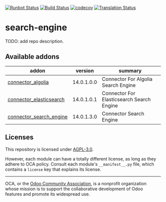 [![Runbot Status](https://runbot.odoo-community.org/runbot/badge/flat/276/14.0.svg)](https://runbot.odoo-community.org/runbot/repo/github-com-oca-search-engine-276)
[![Build Status](https://travis-ci.com/OCA/search-engine.svg?branch=14.0)](https://travis-ci.com/OCA/search-engine)
[![codecov](https://codecov.io/gh/OCA/search-engine/branch/14.0/graph/badge.svg)](https://codecov.io/gh/OCA/search-engine)
[![Translation Status](https://translation.odoo-community.org/widgets/search-engine-14-0/-/svg-badge.svg)](https://translation.odoo-community.org/engage/search-engine-14-0/?utm_source=widget)

<!-- /!\ do not modify above this line -->

# search-engine

TODO: add repo description.

<!-- /!\ do not modify below this line -->

<!-- prettier-ignore-start -->

[//]: # (addons)

Available addons
----------------
addon | version | summary
--- | --- | ---
[connector_algolia](connector_algolia/) | 14.0.1.0.0 | Connector For Algolia Search Engine
[connector_elasticsearch](connector_elasticsearch/) | 14.0.1.0.1 | Connector For Elasticsearch Search Engine
[connector_search_engine](connector_search_engine/) | 14.0.1.3.0 | Connector Search Engine

[//]: # (end addons)

<!-- prettier-ignore-end -->

## Licenses

This repository is licensed under [AGPL-3.0](LICENSE).

However, each module can have a totally different license, as long as they adhere to OCA
policy. Consult each module's `__manifest__.py` file, which contains a `license` key
that explains its license.

----

OCA, or the [Odoo Community Association](http://odoo-community.org/), is a nonprofit
organization whose mission is to support the collaborative development of Odoo features
and promote its widespread use.
